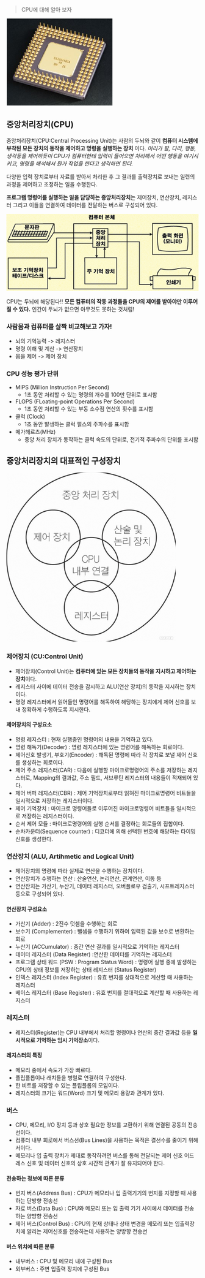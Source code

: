 > CPU에 대해 알아 보자

![cpu1](/images/cpu1.PNG)

## 중앙처리장치(CPU)

중앙처리장치(CPU:Central Processing Unit)는 사람의 두뇌와 같이 **컴퓨터 시스템에 부착된 모든 장치의 동작을 제어하고 명령을 실행하는 장치** 이다. *머리가 팔, 다리, 행동, 생각등을 제어하듯이 CPU가 컴퓨터한테 입력이 들어오면 처리해서 어떤 행동을 야기시키고, 명령을 해석해서 뭔가 작업을 한다고 생각하면 된다.*

다양한 입력 장치로부터 자료를 받아서 처리한 후 그 결과를 출력장치로 보내는 일련의 과정을 제어하고 조정하는 일을 수행한다.

**프로그램 명령어를 실행하는 일을 담당하는 중앙처리장치**는 제어장치, 연산장치, 레지스터 그리고 이들을 연결하여 데이터를 전달하는 버스로 구성되어 있다.

![cpu2](/images/cpu2.PNG)

CPU는 두뇌에 해당된다!! **모든 컴퓨터의 작동 과정들을 CPU의 제어를 받아야만 이루어질 수 있다.** 인간이 두뇌가 없으면 아무것도 못하는 것처럼!

### 사람몸과 컴퓨터를 살짝 비교해보고 가자!
- 뇌의 기억능력 -> 레지스터
- 명령 이해 및 계산 -> 연산장치
- 몸을 제어 -> 제어 장치

### CPU 성능 평가 단위
- MIPS (Million Instruction Per Second) 
    - 1초 동안 처리할 수 있는 명령의 개수를 100만 단위로 표시함
- FLOPS (FLoating-point Operations Per Second)
    - 1초 동안 처리할 수 있는 부동 소수점 연산의 횟수를 표시함
- 클럭 (Clock)
    - 1초 동안 발생하는 클럭 펄스의 주파수를 표시함
- 메가헤르츠(MHz)
    - 중앙 처리 장치가 동작하는 클럭 속도의 단위로, 전기적 주파수의 단위를 표시함

## 중앙처리장치의 대표적인 구성장치

![cpu3](/images/cpu3.PNG)

### 제어장치 (CU:Control Unit)
- 제어장치(Control Unit)는 **컴퓨터에 있는 모든 장치들의 동작을 지시하고 제어하는 장치**이다. 
- 레지스터 사이에 데이터 전송을 감시하고 ALU(연산 장치)의 동작을 지시하는 장치이다.
- 명령 레지스터에서 읽어들인 명령어를 해독하여 해당하는 장치에게 제어 신호를 보내 정확하게 수행하도록 지시한다.

#### 제어장치의 구성요소
- 명령 레지스터 : 현재 실행중인 명령어의 내용을 기억하고 있다.
- 명령 해독기(Decoder) : 명령 레지스터에 있는 명령어를 해독하는 회로이다.
- 제어신호 발생기, 부호기(Encoder) : 해독된 명령에 따라 각 장치로 보낼 제어 신호를 생성하는 회로이다.
- 제어 주소 레지스터(CAR) : 다음에 실행할 마이크로명령어의 주소를 저장하는 레지스터로, Mapping의 결과값, 주소 필드, 서브루틴 레지스터의 내용들이 적재되어 있다.
- 제어 버퍼 레지스터(CBR) : 제어 기억장치로부터 읽혀진 마이크로명령어 비트들을 일시적으로 저장하는 레지스터이다.
- 제어 기억장치 : 마이크로 명령어들로 이루어진 마이크로명령어 비트들을 일시적으로 저장하는 레지스터이다.
- 순서 제어 모듈 : 마이크로명령어의 실행 순서를 결정하는 회로들의 집합이다.
- 순차카운터(Sequence counter) : 디코더에 의해 선택된 번호에 해당하는 타이밍신호를 생성한다.

### 연산장치 (ALU, Artihmetic and Logical Unit)
- 제어장치의 명령에 따라 실제로 연산을 수행하는 장치이다.
- 연산장치가 수행하는 연산 : 산술연산, 논리연산, 관계연산, 이동 등
- 연산잔치는 가산기, 누산기, 데이터 레지스터, 오버플로우 검출기, 시프트레지스터등으로 구성되어 있다.

#### 연산장치 구성요소
- 가산기 (Adder) : 2진수 덧셈을 수행하는 회로
- 보수기 (Complementer) : 뺄셈을 수행하기 위하여 입력된 값을 보수로 변환하는 회로
- 누산기 (ACCumulator) : 중간 연산  결과를 일시적으로 기억하는 레지스터
- 데이터 레지스터 (Data Register) :연산한 데이터를 기억하는 레지스터
- 프로그램 상태 워드 (PSW : Program Status Word) : 명령어 실행 중에 발생하는 CPU의 상태 정보를 저장하는 상태 레지스터 (Status Register)
- 인덱스 레지스터 (Index Register) : 유효 번지를 상대적으로 계산할 때 사용하는 레지스터
- 베이스 레지스터 (Base Register) : 유효 번지를 절대적으로 계산할 때 사용하는 레지스터

### 레지스터
- 레지스터(Register)는 CPU 내부에서 처리할 명령어나 연산의 중간 결과값 등을 **일시적으로 기억하는 임시 기억장소**이다.


#### 레지스터의 특징
- 메모리 중에서 속도가 가장 빠르다.
- 플립플롭이나 래치들을 병렬로 연결하여 구성한다.
- 한 비트를 저장할 수 있는 플립플롭의 모임이다.
- 레지스터의 크기는 워드(Word) 크기 및 메모리 용량과 관계가 있다.

### 버스
- CPU, 메모리, I/O 장치 등과 상호 필요한 정보를 교환하기 위해 연결된 공동의 전송선이다.
- 컴퓨터 내부 회로에서 버스선(Bus Lines)을 사용하는 목적은 결선수를 줄이기 위해서이다.
- 메모리나 입 출력 장치가 제대로 동작하려면 버스를 통해 전달되는 제어 신호 어드레스 신호 및 데이터 신호의 상호 시간적 관계가 잘 유지되어야 한다.

#### 전송하는 정보에 따른 분류
- 번지 버스(Address Bus) : CPU가 메모리나 입 출력기기의 번지를 지정할 때 사용하는 단방향 전송선
- 자료 버스(Data Bus) : CPU와 메모리 또는 입 출력 기기 사이에서 데이터를 전송하는 양뱡향 전송선
- 제어 버스(Control Bus) : CPU의 현재 상태나 상태 변경을 메모리 또는 입출력장치에 알리는 제어신호를 전송하는데 사용하는 양방향 전송선

#### 버스 위치에 따른 분류
- 내부버스 : CPU 및 메모리 내에 구성된 Bus
- 외부버스 : 주변 입출력 장치에 구성된 Bus

